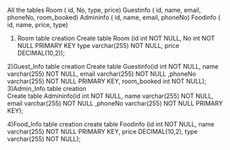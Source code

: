 All the tables
  Room ( id, No, type, price)
  Guestinfo ( id, name, email, phoneNo, room_booked)
  Admininfo ( id, name, email, phoneNo)
  Foodinfo ( id, name, price, type)

1) Room table creation
      Create table Room (id int NOT NULL, No int NOT NULL PRIMARY KEY type varchar(255) NOT NULL, price DECIMAL(10,2));
 
2)Guest_Info table creation
      Create table Guestinfo(id int NOT NULL, name varchar(255) NOT NULL, email varchar(255) NOT NULL ,phoneNo varchar(255) NOT NULL PRIMARY KEY,
                    room_booked int NOT NULL);
3)Admin_Info table creation                    
      Create table Admininfo(id int NOT NULL, name varchar(255) NOT NULL, email varchar(255) NOT NULL ,phoneNo varchar(255) NOT NULL PRIMARY KEY);

4)Food_Info table creation
      create table Foodinfo (id int NOT NULL, name varchar(255) NOT NULL PRIMARY KEY,  price DECIMAL(10,2),  type varchar(255) NOT NULL);
      
